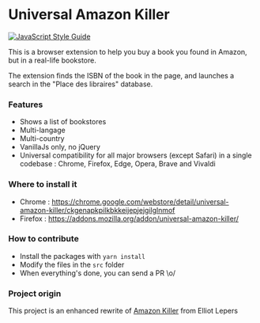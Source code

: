 Universal Amazon Killer
=======================

[![JavaScript Style Guide](https://img.shields.io/badge/code_style-standard-brightgreen.svg)](https://standardjs.com)


This is a browser extension to help you buy a book you found in Amazon, but in a real-life bookstore.

The extension finds the ISBN of the book in the page, and launches a search in the "Place des libraires" database.

### Features
* Shows a list of bookstores
* Multi-langage
* Multi-country
* VanillaJs only, no jQuery
* Universal compatibility for all major browsers (except Safari) in a single codebase : Chrome, Firefox, Edge, Opera, Brave and Vivaldi

### Where to install it
* Chrome : https://chrome.google.com/webstore/detail/universal-amazon-killer/ckgenapkpilkbkkeijepjejgilglnmof
* Firefox : https://addons.mozilla.org/addon/universal-amazon-killer/

### How to contribute

* Install the packages with `yarn install`
* Modify the files in the `src` folder
* When everything's done, you can send a PR \o/

### Project origin
This project is an enhanced rewrite of [Amazon Killer](https://github.com/elliotlepers/Amazon-Killer) from Elliot Lepers
